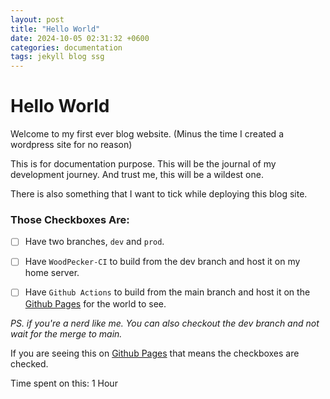 ```yaml
---
layout: post
title: "Hello World"
date: 2024-10-05 02:31:32 +0600
categories: documentation
tags: jekyll blog ssg
---
```


# Hello World
Welcome to my first ever blog website. 
(Minus the time I created a wordpress site for no reason) 

This is for documentation purpose. This will be the journal of my development journey. And trust me, this will be a wildest one.

There is also something that I want to tick while deploying this blog site.

### Those Checkboxes Are:
- [ ] Have two branches, `dev` and `prod`.
- [ ] Have `WoodPecker-CI` to build from the dev branch and host it on my home server.
- [ ] Have `Github Actions` to build from the main branch and host it on the [Github Pages](https://shamansharif.github.io) for the world to see.


_PS. if you're a nerd like me. You can also checkout the dev branch and not wait for the merge to main._

If you are seeing this on [Github Pages](https://shamansharif.github.io) that means the checkboxes are checked. 

Time spent on this: 1 Hour

